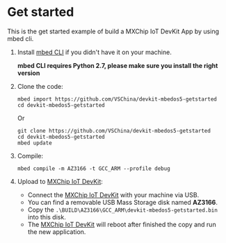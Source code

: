 # Get started
This is the get started example of build a MXChip IoT DevKit App by using mbed cli.

1. Install [mbed CLI](https://os.mbed.com/docs/v5.10/tutorials/quick-start-offline.html) if you didn't have it on your machine.
   
   **mbed CLI requires Python 2.7, please make sure you install the right version**
   
2. Clone the code:

   ```
   mbed import https://github.com/VSChina/devkit-mbedos5-getstarted
   cd devkit-mbedos5-getstarted
   ```

   Or

   ```
   git clone https://github.com/VSChina/devkit-mbedos5-getstarted
   cd devkit-mbedos5-getstarted
   mbed update
   ```

3. Compile:

   ```mbed compile -m AZ3166 -t GCC_ARM --profile debug```

4. Upload to [MXChip IoT DevKit](aka.ms/iot-devkit):

   - Connect the [MXChip IoT DevKit](aka.ms/iot-devkit) with your machine via USB.
   - You can find a removable USB Mass Storage disk named **AZ3166**.
   - Copy the ```.\BUILD\AZ3166\GCC_ARM\devkit-mbedos5-getstarted.bin``` into this disk.
   - The [MXChip IoT DevKit](aka.ms/iot-devkit) will reboot after finished the copy and run the new application.

